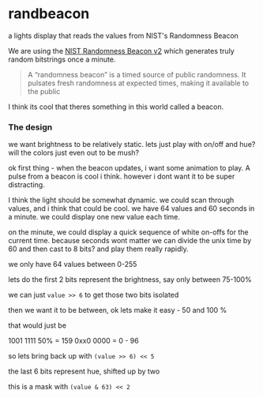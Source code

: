 # randbeacon
a lights display that reads the values from NIST's Randomness Beacon

We are using the [NIST Randomness Beacon v2](https://csrc.nist.gov/projects/interoperable-randomness-beacons/beacon-20) which generates truly random bitstrings once a minute. 

> A “randomness beacon” is a timed source of public randomness. It pulsates fresh randomness at expected times, making it available to the public

I think its cool that theres something in this world called a beacon.


### The design

we want brightness to be relatively static. lets just play with on/off and hue? will the colors just even out to be mush? 

ok first thing - when the beacon updates, i want some animation to play. A pulse from a beacon is cool i think. however i dont want it to be super distracting. 

I think the light should be somewhat dynamic. we could scan through values, and i think that could be cool. we have 64 values and 60 seconds in a minute. we could display one new value each time.

on the minute, we could display a quick sequence of white on-offs for the current time. because seconds wont matter we can divide the unix time by 60 and then cast to 8 bits? and play them really rapidly.

we only have 64 values between 0-255


lets do the first 2 bits represent the brightness, say only between 75-100%

we can just `value >> 6` to get those two bits isolated

then we want it to be between, ok lets make it easy - 50 and 100 %

that would just be 

1001 1111 50% = 159
0xx0 0000     = 0 - 96

so lets bring back up with `(value >> 6) << 5`

the last 6 bits represent hue, shifted up by two

this is a mask with `(value & 63) << 2`

